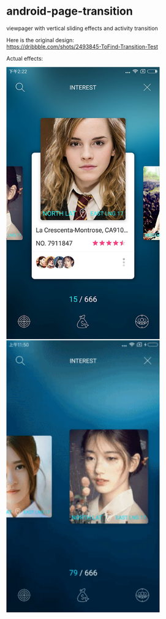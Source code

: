 # android-page-transition
viewpager with vertical sliding effects and activity transition

Here is the original design:<br>
https://dribbble.com/shots/2493845-ToFind-Transition-Test

Actual effects:<br>
<td>
	 <img src="capture1.jpg" width="400" height="711" /><br>
	 <img src="capture2.gif" width="400" height="711" />
</td>
